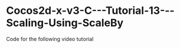 Cocos2d-x-v3-C---Tutorial-13---Scaling-Using-ScaleBy
====================================================

Code for the following video tutorial 
